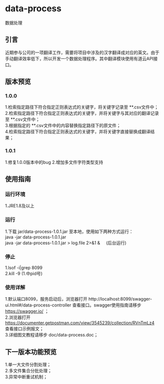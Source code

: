 # data-process
数据处理
## 引言
近期参与公司的一项翻译工作，需要将项目中涉及的汉字翻译成对应的英文。由于手动翻译效率低下，所以开发一个数据处理程序。其中翻译模块使用有道云API接口。
## 版本预览
### 1.0.0
1.检索指定路径下符合指定正则表达式的关键字，将关键字记录至 **.csv文件中；  
2.检索指定路径下符合指定正则表达式的关键字，并将关键字与其对应的翻译记录至 **.csv文件中；  
3.根据指定的 **.csv文件中的内容替换指定路径下的原文件；  
4.检索指定路径下符合指定正则表达式的关键字，并将关键字直接替换成翻译结果；
### 1.0.1
1.修复1.0.0版本中的bug
2.增加多文件字符类型支持

## 使用指南
### 运行环境
1.JRE1.8及以上
### 运行
1.下载 jar/data-process-1.0.1.jar 至本地，使用如下两种方式运行：  
java -jar data-process-1.0.1.jar  
java -jar data-process-1.0.1.jar > log.file 2>&1 &     (后台运行)  
### 停止
1.lsof -i|grep 8099  
2.kill -9 (1.中pid号)  
### 使用详解
1.默认端口8099，服务启动后，浏览器打开 http://localhost:8099/swagger-ui.html#/data-process-controller 查看接口。swagger使用指南请移步 https://swagger.io/ ；  
2.浏览器打开 https://documenter.getpostman.com/view/3545239/collection/RVnTmLz4 查看接口示例报文；  
3.详细图文教程请移步 doc/data-process.doc；  
## 下一版本功能预览
1.单一大文件分割处理；  
2.多文件集合分批处理；  
3.异常中断重试机制；  

